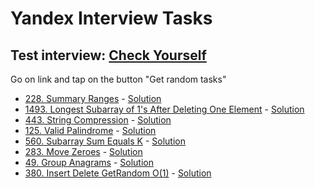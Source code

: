 # Yandex Interview Tasks

## Test interview: [Check Yourself](https://kaluginpeter.github.io/Algorithms_and_structures_tasks/big_company_interviews/yandex/index.html)

Go on link and tap on the button "Get random tasks"


- [228. Summary Ranges](https://leetcode.com/problems/summary-ranges/description/) - [Solution](https://github.com/kaluginpeter/Algorithms_and_structures_tasks/blob/main/Python_Solutions/LeetCode/Easy/228._Summary_Ranges.py)
- [1493. Longest Subarray of 1's After Deleting One Element](https://leetcode.com/problems/longest-subarray-of-1s-after-deleting-one-element/description/) - [Solution](https://github.com/kaluginpeter/Algorithms_and_structures_tasks/blob/main/Python_Solutions/LeetCode/Medium/1493._Longest_Subarray_of_1_s_After_Deleting_One_Element.py)
- [443. String Compression](https://leetcode.com/problems/string-compression/description/) - [Solution](https://github.com/kaluginpeter/Algorithms_and_structures_tasks/blob/main/Python_Solutions/LeetCode/Medium/443._String_Compression.py)
- [125. Valid Palindrome](https://leetcode.com/problems/valid-palindrome/description/) - [Solution](https://github.com/kaluginpeter/Algorithms_and_structures_tasks/blob/main/Python_Solutions/LeetCode/Easy/125._Valid_Palindrome.py)
- [560. Subarray Sum Equals K](https://leetcode.com/problems/subarray-sum-equals-k/description/) - [Solution](https://github.com/kaluginpeter/Algorithms_and_structures_tasks/blob/main/Python_Solutions/LeetCode/Medium/560._Subarray_Sum_Equals_K.py)
- [283. Move Zeroes](https://leetcode.com/problems/move-zeroes/description/) - [Solution](https://github.com/kaluginpeter/Algorithms_and_structures_tasks/blob/main/Python_Solutions/LeetCode/Easy/283._Move_Zeroes.py)
- [49. Group Anagrams](https://leetcode.com/problems/group-anagrams/description/) - [Solution](https://github.com/kaluginpeter/Algorithms_and_structures_tasks/blob/main/Python_Solutions/LeetCode/Medium/49._Group_Anagrams.py)
- [380. Insert Delete GetRandom O(1)](https://leetcode.com/problems/insert-delete-getrandom-o1/description/) - [Solution](https://github.com/kaluginpeter/Algorithms_and_structures_tasks/blob/main/Python_Solutions/LeetCode/Medium/380._Insert_Delete_GetRandom_O(1).py)